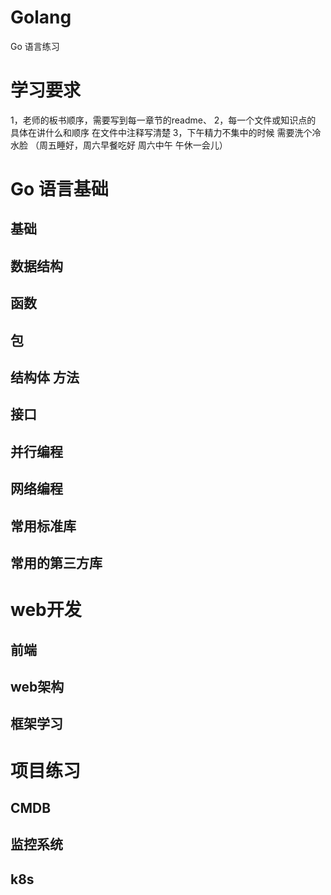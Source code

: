 # Golang
Go 语言练习
  # 学习要求
   1，老师的板书顺序，需要写到每一章节的readme、 
   2，每一个文件或知识点的 具体在讲什么和顺序  在文件中注释写清楚
   3，下午精力不集中的时候  需要洗个冷水脸  （周五睡好，周六早餐吃好  周六中午 午休一会儿）
  # Go 语言基础
  ## 基础
  ## 数据结构
  ## 函数
  ## 包
  ## 结构体  方法
  ## 接口
  ## 并行编程
  ## 网络编程
  ## 常用标准库
  ## 常用的第三方库

  # web开发
  ## 前端
  ## web架构
  ## 框架学习
  
  # 项目练习
  ## CMDB
  ## 监控系统
  ## k8s





